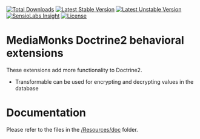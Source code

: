 [![Total Downloads](https://poser.pugx.org/mediamonks/doctrine-extensions/downloads)](https://packagist.org/packages/mediamonks/doctrine-extensions)
[![Latest Stable Version](https://poser.pugx.org/mediamonks/doctrine-extensions/v/stable)](https://packagist.org/packages/mediamonks/doctrine-extensions)
[![Latest Unstable Version](https://poser.pugx.org/mediamonks/doctrine-extensions/v/unstable)](https://packagist.org/packages/mediamonks/doctrine-extensions)
[![SensioLabs Insight](https://img.shields.io/sensiolabs/i/c42e43fd-9c7b-47e1-8264-3a98961e9236.svg)](https://insight.sensiolabs.com/projects/c69936a4-afbf-4889-8b15-cf041a056d43)
[![License](https://poser.pugx.org/mediamonks/doctrine-extensions/license)](https://packagist.org/packages/mediamonks/doctrine-extensions)

MediaMonks Doctrine2 behavioral extensions
==========================================

These extensions add more functionality to Doctrine2.

- Transformable can be used for encrypting and decrypting values in the database

Documentation
=============

Please refer to the files in the [/Resources/doc](/Resources/doc) folder.
